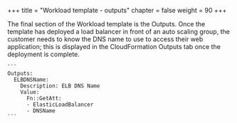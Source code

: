 ﻿+++
title = "Workload template - outputs"
chapter = false
weight = 90
+++


The final section of the Workload template is the Outputs. Once the template has deployed a load balancer in front of an auto scaling group, the customer needs to know the DNS name to use to access their web application; this is displayed in the CloudFormation Outputs tab once the deployment is complete.


	```
	Outputs:
	  ELBDNSName:
	    Description: ELB DNS Name
	    Value:
	      Fn::GetAtt:
	      - ElasticLoadBalancer
	      - DNSName
	```

